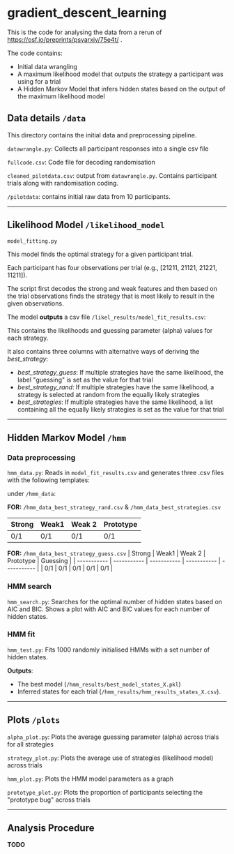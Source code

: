# gradient_descent_learning

This is the code for analysing the data from a rerun of https://osf.io/preprints/psyarxiv/75e4t/ .

The code contains:
- Initial data wrangling
- A maximum likelihood model that outputs the strategy a participant was using for a trial
- A Hidden Markov Model that infers hidden states based on the output of the maximum likelihood model

## Data details `/data` 

This directory contains the initial data and preprocessing pipeline.

`datawrangle.py`: Collects all participant responses into a single csv file

`fullcode.csv`: Code file for decoding randomisation

`cleaned_pilotdata.csv`: output from `datawrangle.py`. Contains participant trials along with randomisation coding.

`/pilotdata`: contains initial raw data from 10 participants.

---

## Likelihood Model `/likelihood_model`

`model_fitting.py`

This model finds the optimal strategy for a given participant trial.

Each participant has four observations per trial (e.g., [21211, 21121, 21221, 11211]).

The script first decodes the strong and weak features and then based on the trial observations finds the strategy that is most likely to result in the given observations.

The model **outputs** a csv file `/likel_results/model_fit_results.csv`:

This contains the likelihoods and guessing parameter (alpha) values for each strategy. 

It also contains three columns with alternative ways of deriving the *best_strategy*:

- *best_strategy_guess*: If multiple strategies have the same likelihood, the label "guessing" is set as the value for that trial
- *best_strategy_rand*: If multiple strategies have the same likelihood, a strategy is selected at random from the equally likely strategies
- *best_strategies*: If multiple strategies have the same likelihood, a list containing all the equally likely strategies is set as the value for that trial
---

## Hidden Markov Model `/hmm`

### Data preprocessing

`hmm_data.py`: Reads in `model_fit_results.csv` and generates three .csv files with the following templates:

under `/hmm_data`:




**FOR:** 
`/hmm_data_best_strategy_rand.csv` & `/hmm_data_best_strategies.csv` 

| Strong | Weak1 | Weak 2 | Prototype |
| ----------- | ----------- | ----------- | ----------- |
| 0/1 | 0/1 | 0/1 | 0/1 |

**FOR:**
`/hmm_data_best_strategy_guess.csv`
| Strong | Weak1 | Weak 2 | Prototype | Guessing |
| ----------- | ----------- | ----------- | ----------- | ----------- |
| 0/1 | 0/1 | 0/1 | 0/1 | 0/1 |


### HMM search
`hmm_search.py`: Searches for the optimal number of hidden states based on AIC and BIC. Shows a plot with AIC and BIC values for each number of hidden states.

### HMM fit

`hmm_test.py`: Fits 1000 randomly initialised HMMs with a set number of hidden states.

**Outputs**: 
- The best model (`/hmm_results/best_model_states_X.pkl`)
- Inferred states for each trial (`/hmm_results/hmm_results_states_X.csv`).

---

## Plots `/plots`

`alpha_plot.py`: Plots the average guessing parameter (alpha) across trials for all strategies

`strategy_plot.py`: Plots the average use of strategies (likelihood model) across trials

`hmm_plot.py`: Plots the HMM model parameters as a graph

`prototype_plot.py`: Plots the proportion of participants selecting the "prototype bug" across trials

---

## Analysis Procedure

**TODO**



